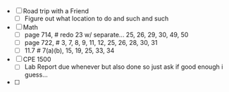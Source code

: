 - [ ] Road trip with a Friend
	- [ ] Figure out what location to do and such and such
- [ ] Math
	- [ ] page 714, # redo 23 w/ separate... 25, 26, 29, 30, 49, 50
	- [ ] page 722, # 3, 7, 8, 9, 11, 12, 25, 26, 28, 30, 31 
	- [ ] 11.7 # 7(a)(b), 15, 19, 25, 33, 34
 - [ ] CPE 1500
	 - [ ] Lab Report due whenever but also done so just ask if good enough i guess...
- [ ] 